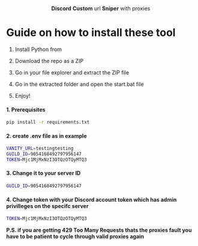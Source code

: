 <p align="center"> 
   
 
  <p align="center">  
    <br />  
    <b>Discord</b> <b>Custom</b> url <b>Sniper</b> with proxies  
      
  </p>
 
# Guide on how to install these tool 
 
1. Install Python from 
    
2. Download the repo as a ZIP
    
3. Go in your file explorer and extract the ZIP file
   
4. Go in the extracted folder and open the start.bat file

5. Enjoy! 
 
#### 1. Prerequisites
  
  ```sh
  pip install -r requirements.txt 
  ```  
 
#### 2. create .env file as in example 
  
```sh
VANITY_URL=testingtesting 
GUILD_ID=9054168492797956147
TOKEN=Mjc1MjMxNzI3OTQzOTQyMTQ3   
```    
   
#### 3. Change it to your server ID   
```sh
GUILD_ID=9054168492797956147 
```  

#### 4. Change token with your Discord account token which has admin privilleges on the specifc server   
 
```sh   
TOKEN=Mjc1MjMxNzI3OTQzOTQyMTQ3 
```    
</p>  

<b>P.S. if you are getting 429 Too Many Requests thats the proxies fault you have to be patient to cycle through valid proxies again</b>   